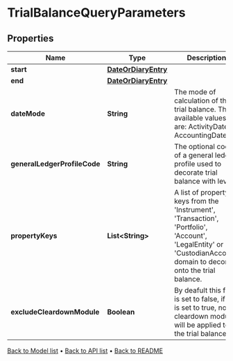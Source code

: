 

# TrialBalanceQueryParameters


## Properties

| Name | Type | Description | Notes |
|------------ | ------------- | ------------- | -------------|
|**start** | [**DateOrDiaryEntry**](DateOrDiaryEntry.md) |  |  [optional] |
|**end** | [**DateOrDiaryEntry**](DateOrDiaryEntry.md) |  |  [optional] |
|**dateMode** | **String** | The mode of calculation of the trial balance. The available values are: ActivityDate, AccountingDate. |  [optional] |
|**generalLedgerProfileCode** | **String** | The optional code of a general ledger profile used to decorate trial balance with levels. |  [optional] |
|**propertyKeys** | **List&lt;String&gt;** | A list of property keys from the &#39;Instrument&#39;, &#39;Transaction&#39;, &#39;Portfolio&#39;, &#39;Account&#39;, &#39;LegalEntity&#39; or &#39;CustodianAccount&#39; domain to decorate onto the trial balance. |  [optional] |
|**excludeCleardownModule** | **Boolean** | By deafult this flag is set to false, if this is set to true, no cleardown module will be applied to the trial balance. |  [optional] |



[Back to Model list](../README.md#documentation-for-models) &#8226; [Back to API list](../README.md#documentation-for-api-endpoints) &#8226; [Back to README](../README.md)


